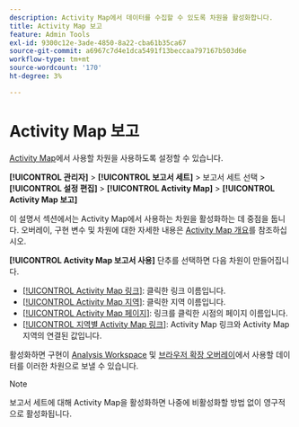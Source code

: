 ```yaml
---
description: Activity Map에서 데이터를 수집할 수 있도록 차원을 활성화합니다.
title: Activity Map 보고
feature: Admin Tools
exl-id: 9300c12e-3ade-4850-8a22-cba61b35ca67
source-git-commit: a6967c7d4e1dca5491f13beccaa797167b503d6e
workflow-type: tm+mt
source-wordcount: '170'
ht-degree: 3%

---
```


# Activity Map 보고

[Activity Map](/help/analyze/activity-map/overview.md)에서 사용할 차원을 사용하도록 설정할 수 있습니다.

**[!UICONTROL 관리자]** > **[!UICONTROL 보고서 세트]** > 보고서 세트 선택 > **[!UICONTROL 설정 편집]** > **[!UICONTROL Activity Map]** > **[!UICONTROL Activity Map 보고]**

이 설명서 섹션에서는 Activity Map에서 사용하는 차원을 활성화하는 데 중점을 둡니다. 오버레이, 구현 변수 및 차원에 대한 자세한 내용은 [Activity Map 개요](/help/analyze/activity-map/overview.md)를 참조하십시오.

**[!UICONTROL Activity Map 보고서 사용]** 단추를 선택하면 다음 차원이 만들어집니다.

* [[!UICONTROL Activity Map 링크]](/help/components/dimensions/activity-map-link.md): 클릭한 링크 이름입니다.
* [[!UICONTROL Activity Map 지역]](/help/components/dimensions/activity-map-region.md): 클릭한 지역 이름입니다.
* [[!UICONTROL Activity Map 페이지]](/help/components/dimensions/activity-map-page.md): 링크를 클릭한 시점의 페이지 이름입니다.
* [[!UICONTROL 지역별 Activity Map 링크]](/help/components/dimensions/activity-map-link-by-region.md): Activity Map 링크와 Activity Map 지역의 연결된 값입니다.

활성화하면 구현이 [Analysis Workspace](/help/analyze/analysis-workspace/home.md) 및 [브라우저 확장 오버레이](/help/analyze/activity-map/overlay/overview.md)에서 사용할 데이터를 이러한 차원으로 보낼 수 있습니다.

>[!NOTE]
>
>보고서 세트에 대해 Activity Map을 활성화하면 나중에 비활성화할 방법 없이 영구적으로 활성화됩니다.
